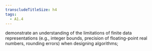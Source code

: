 ```yaml
---
transcludeTitleSize: h4
tags:
  - A1.4
---
```

demonstrate an understanding of the limitations of finite data representations (e.g., integer bounds, precision of floating-point real numbers, rounding errors) when designing algorithms;